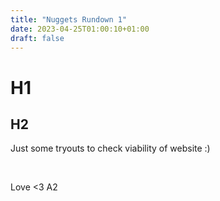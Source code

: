 ```yaml
---
title: "Nuggets Rundown 1"
date: 2023-04-25T01:00:10+01:00
draft: false
---
```


# H1
## H2

Just some tryouts to check viability of website :)

&nbsp;

Love <3
A2
